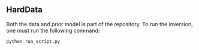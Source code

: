 ## HardData
Both the data and prior model is part of the repository. To run the inversion, one must run the following command:
```
python run_script.py
```
